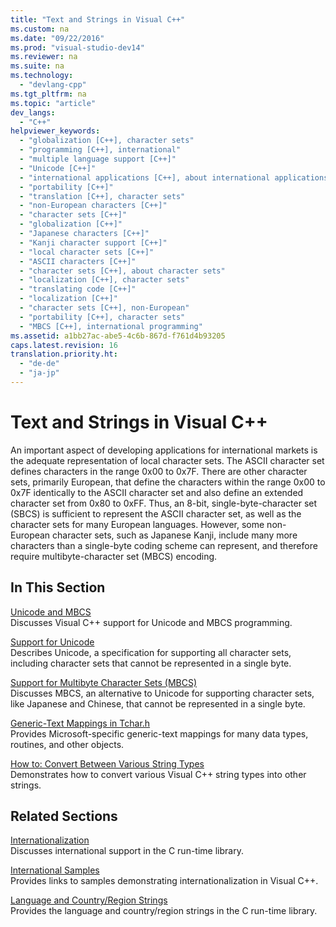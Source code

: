 ```yaml
---
title: "Text and Strings in Visual C++"
ms.custom: na
ms.date: "09/22/2016"
ms.prod: "visual-studio-dev14"
ms.reviewer: na
ms.suite: na
ms.technology: 
  - "devlang-cpp"
ms.tgt_pltfrm: na
ms.topic: "article"
dev_langs: 
  - "C++"
helpviewer_keywords: 
  - "globalization [C++], character sets"
  - "programming [C++], international"
  - "multiple language support [C++]"
  - "Unicode [C++]"
  - "international applications [C++], about international applications"
  - "portability [C++]"
  - "translation [C++], character sets"
  - "non-European characters [C++]"
  - "character sets [C++]"
  - "globalization [C++]"
  - "Japanese characters [C++]"
  - "Kanji character support [C++]"
  - "local character sets [C++]"
  - "ASCII characters [C++]"
  - "character sets [C++], about character sets"
  - "localization [C++], character sets"
  - "translating code [C++]"
  - "localization [C++]"
  - "character sets [C++], non-European"
  - "portability [C++], character sets"
  - "MBCS [C++], international programming"
ms.assetid: a1bb27ac-abe5-4c6b-867d-f761d4b93205
caps.latest.revision: 16
translation.priority.ht: 
  - "de-de"
  - "ja-jp"
---
```

# Text and Strings in Visual C++
An important aspect of developing applications for international markets is the adequate representation of local character sets. The ASCII character set defines characters in the range 0x00 to 0x7F. There are other character sets, primarily European, that define the characters within the range 0x00 to 0x7F identically to the ASCII character set and also define an extended character set from 0x80 to 0xFF. Thus, an 8-bit, single-byte-character set (SBCS) is sufficient to represent the ASCII character set, as well as the character sets for many European languages. However, some non-European character sets, such as Japanese Kanji, include many more characters than a single-byte coding scheme can represent, and therefore require multibyte-character set (MBCS) encoding.  
  
## In This Section  
 [Unicode and MBCS](../vs140/unicode-and-mbcs.md)  
 Discusses Visual C++ support for Unicode and MBCS programming.  
  
 [Support for Unicode](../vs140/support-for-unicode.md)  
 Describes Unicode, a specification for supporting all character sets, including character sets that cannot be represented in a single byte.  
  
 [Support for Multibyte Character Sets (MBCS)](../vs140/support-for-multibyte-character-sets--mbcss-.md)  
 Discusses MBCS, an alternative to Unicode for supporting character sets, like Japanese and Chinese, that cannot be represented in a single byte.  
  
 [Generic-Text Mappings in Tchar.h](../vs140/generic-text-mappings-in-tchar.h.md)  
 Provides Microsoft-specific generic-text mappings for many data types, routines, and other objects.  
  
 [How to: Convert Between Various String Types](../vs140/how-to--convert-between-various-string-types.md)  
 Demonstrates how to convert various Visual C++ string types into other strings.  
  
## Related Sections  
 [Internationalization](../vs140/internationalization.md)  
 Discusses international support in the C run-time library.  
  
 [International Samples](assetId:///aa8d390c-cf4c-4dd8-9dea-74d81f93f2f8)  
 Provides links to samples demonstrating internationalization in Visual C++.  
  
 [Language and Country/Region Strings](../vs140/locale-names--languages--and-country-region-strings.md)  
 Provides the language and country/region strings in the C run-time library.